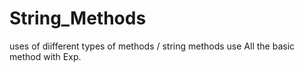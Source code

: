 # String_Methods
uses of diifferent types of methods / string methods
use All the basic method with Exp.